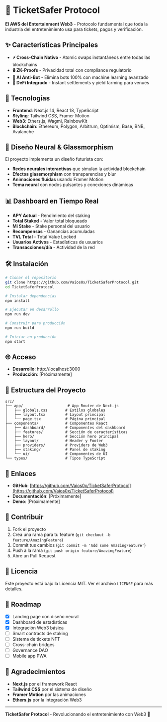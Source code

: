 # 🎫 TicketSafer Protocol

**El AWS del Entertainment Web3** - Protocolo fundamental que toda la industria del entretenimiento usa para tickets, pagos y verificación.

## ✨ Características Principales

- **⚡ Cross-Chain Nativo** - Atomic swaps instantáneos entre todas las blockchains
- **🔒 ZK-Proofs** - Privacidad total con compliance regulatorio
- **🤖 AI Anti-Bot** - Elimina bots 100% con machine learning avanzado
- **💎 DeFi Integrado** - Instant settlements y yield farming para venues

## 🚀 Tecnologías

- **Frontend**: Next.js 14, React 18, TypeScript
- **Styling**: Tailwind CSS, Framer Motion
- **Web3**: Ethers.js, Wagmi, RainbowKit
- **Blockchain**: Ethereum, Polygon, Arbitrum, Optimism, Base, BNB, Avalanche

## 🎨 Diseño Neural & Glassmorphism

El proyecto implementa un diseño futurista con:
- **Redes neurales interactivas** que simulan la actividad blockchain
- **Efectos glassmorphism** con transparencias y blur
- **Animaciones fluidas** usando Framer Motion
- **Tema neural** con nodos pulsantes y conexiones dinámicas

## 📊 Dashboard en Tiempo Real

- **APY Actual** - Rendimiento del staking
- **Total Staked** - Valor total bloqueado
- **Mi Stake** - Stake personal del usuario
- **Recompensas** - Ganancias acumuladas
- **TVL Total** - Total Value Locked
- **Usuarios Activos** - Estadísticas de usuarios
- **Transacciones/día** - Actividad de la red

## 🛠️ Instalación

```bash
# Clonar el repositorio
git clone https://github.com/Vaios0x/TicketSaferProtocol.git
cd TicketSaferProtocol

# Instalar dependencias
npm install

# Ejecutar en desarrollo
npm run dev

# Construir para producción
npm run build

# Iniciar en producción
npm start
```

## 🌐 Acceso

- **Desarrollo**: http://localhost:3000
- **Producción**: [Próximamente]

## 📁 Estructura del Proyecto

```
src/
├── app/                    # App Router de Next.js
│   ├── globals.css        # Estilos globales
│   ├── layout.tsx         # Layout principal
│   └── page.tsx           # Página principal
├── components/            # Componentes React
│   ├── dashboard/         # Componentes del dashboard
│   ├── features/          # Sección de características
│   ├── hero/              # Sección hero principal
│   ├── layout/            # Header y Footer
│   ├── providers/         # Providers de Web3
│   ├── staking/           # Panel de staking
│   └── ui/                # Componentes de UI
└── types/                 # Tipos TypeScript
```

## 🔗 Enlaces

- **GitHub**: [https://github.com/Vaios0x/TicketSaferProtocol](https://github.com/Vaios0x/TicketSaferProtocol)
- **Documentación**: [Próximamente]
- **Demo**: [Próximamente]

## 🤝 Contribuir

1. Fork el proyecto
2. Crea una rama para tu feature (`git checkout -b feature/AmazingFeature`)
3. Commit tus cambios (`git commit -m 'Add some AmazingFeature'`)
4. Push a la rama (`git push origin feature/AmazingFeature`)
5. Abre un Pull Request

## 📄 Licencia

Este proyecto está bajo la Licencia MIT. Ver el archivo `LICENSE` para más detalles.

## 🎯 Roadmap

- [x] Landing page con diseño neural
- [x] Dashboard de estadísticas
- [x] Integración Web3 básica
- [ ] Smart contracts de staking
- [ ] Sistema de tickets NFT
- [ ] Cross-chain bridges
- [ ] Governance DAO
- [ ] Mobile app PWA

## 🌟 Agradecimientos

- **Next.js** por el framework React
- **Tailwind CSS** por el sistema de diseño
- **Framer Motion** por las animaciones
- **Ethers.js** por la integración Web3

---

**TicketSafer Protocol** - Revolucionando el entretenimiento con Web3 🚀
